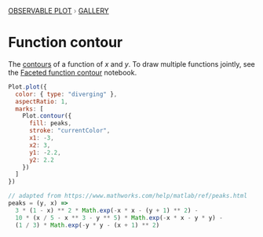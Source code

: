 <div style="color: grey; font: 13px/25.5px var(--sans-serif); text-transform: uppercase;"><h1 style="display: none;">Plot: Function contour</h1><a href="/plot">Observable Plot</a> › <a href="/@observablehq/plot-gallery">Gallery</a></div>

# Function contour

The [contours](https://observablehq.com/plot/marks/contour) of a function of *x* and *y*. To draw multiple functions jointly, see the [Faceted function contour](/@observablehq/plot-faceted-function-contour) notebook.

```js echo
Plot.plot({
  color: { type: "diverging" },
  aspectRatio: 1,
  marks: [
    Plot.contour({
      fill: peaks,
      stroke: "currentColor",
      x1: -3,
      x2: 3,
      y1: -2.2,
      y2: 2.2
    })
  ]
})
```

```js echo
// adapted from https://www.mathworks.com/help/matlab/ref/peaks.html
peaks = (y, x) =>
  3 * (1 - x) ** 2 * Math.exp(-x * x - (y + 1) ** 2) -
  10 * (x / 5 - x ** 3 - y ** 5) * Math.exp(-x * x - y * y) -
  (1 / 3) * Math.exp(-y * y - (x + 1) ** 2)
```
